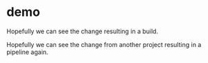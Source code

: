 # demo

Hopefully we can see the change resulting in a build. 

Hopefully we can see the change from another project resulting in a pipeline again.
